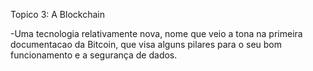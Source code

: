 Topico 3: A Blockchain

-Uma tecnologia relativamente nova, nome que veio a tona na primeira documentacao da Bitcoin, que visa alguns pilares para o seu bom funcionamento e a segurança de dados.